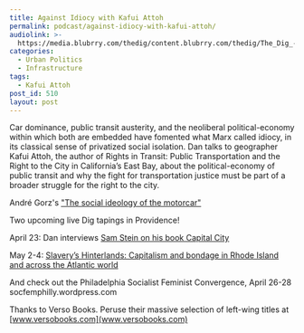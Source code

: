 ```yaml
---
title: Against Idiocy with Kafui Attoh
permalink: podcast/against-idiocy-with-kafui-attoh/
audiolink: >-
  https://media.blubrry.com/thedig/content.blubrry.com/thedig/The_Dig_-_EP_190_-_Kafui.mp3
categories:
  - Urban Politics
  - Infrastructure
tags:
  - Kafui Attoh
post_id: 510
layout: post
---
```


Car dominance, public transit austerity, and the neoliberal political-economy within which both are embedded have fomented what Marx called idiocy, in its classical sense of privatized social isolation. Dan talks to geographer Kafui Attoh, the author of Rights in Transit: Public Transportation and the Right to the City in California’s East Bay, about the political-economy of public transit and why the fight for transportation justice must be part of a broader struggle for the right to the city.

André Gorz's ["The social ideology of the motorcar"](unevenearth.org/2018/08/the-social-ideology-of-the-motorcar/)

Two upcoming live Dig tapings in Providence!

April 23: Dan interviews [Sam Stein on his book Capital City](facebook.com/events/2164662790291372/)

May 2-4: [Slavery’s Hinterlands: Capitalism and bondage in Rhode Island and across the Atlantic world](facebook.com/events/661508874305008/)

And check out the Philadelphia Socialist Feminist Convergence, April 26-28 socfemphilly.wordpress.com

Thanks to Verso Books. Peruse their massive selection of left-wing titles at [www.versobooks.com](www.versobooks.com)
